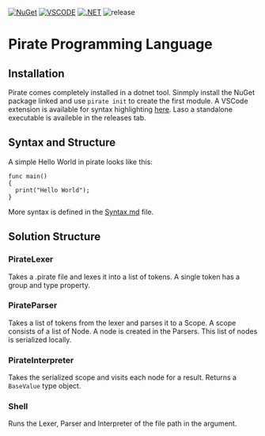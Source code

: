 [![NuGet](https://img.shields.io/nuget/v/PirateLang.CLI.svg)](https://www.nuget.org/packages/PirateLang.CLI)
[![VSCODE](https://img.shields.io/visual-studio-marketplace/v/joerivanarkel.piratelang?label=VSCode%20Extension)](https://marketplace.visualstudio.com/items?itemName=joerivanarkel.piratelang)
[![.NET](https://github.com/joerivanarkel/PirateLang/actions/workflows/dotnet.yml/badge.svg)](https://github.com/joerivanarkel/PirateLang/actions/workflows/dotnet.yml)
![release](https://img.shields.io/github/v/release/joerivanarkel/piratelang)
# Pirate Programming Language

## Installation
Pirate comes completely installed in a dotnet tool. Sinmply install the NuGet package linked and use `pirate init` to create the first module. A VSCode extension is available for syntax highlighting [here](https://github.com/joerivanarkel/PirateLang.VSCode). Laso a standalone executable is availeble in the releases tab.

## Syntax and Structure
A simple Hello World in pirate looks like this:
```pirate
func main()
{
  print("Hello World");
}
```
More syntax is defined in the [Syntax.md](syntax.md) file.


## Solution Structure
### PirateLexer
Takes a .pirate file and lexes it into a list of tokens. A single token has a group and type property.

### PirateParser
Takes a list of tokens from the lexer and parses it to a Scope. A scope consists of a list of Node. A node is created in the Parsers. This list of nodes is serialized locally.

### PirateInterpreter
Takes the serialized scope and visits each node for a result. Returns a `BaseValue` type object.

### Shell
Runs the Lexer, Parser and Interpreter of the file path in the argument.
